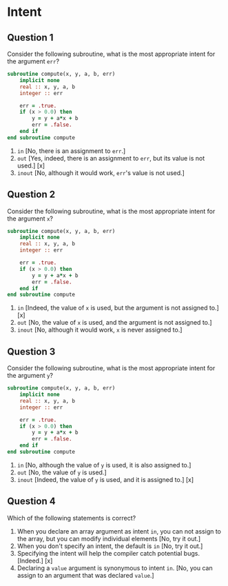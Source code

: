 # Intent

## Question 1

Consider the following subroutine, what is the most appropriate intent for the argument `err`?

~~~~fortran
subroutine compute(x, y, a, b, err)
    implicit none
    real :: x, y, a, b
    integer :: err

    err = .true.
    if (x > 0.0) then
        y = y + a*x + b
        err = .false.
    end if
end subroutine compute
~~~~
1. `in` [No, there is an assignment to `err`.]
1. `out` [Yes, indeed, there is an assignment to `err`, but its value is not used.] [x]
1. `inout` [No, although it would work, `err`'s value is not used.]


## Question 2

Consider the following subroutine, what is the most appropriate intent for the argument `x`?

~~~~fortran
subroutine compute(x, y, a, b, err)
    implicit none
    real :: x, y, a, b
    integer :: err

    err = .true.
    if (x > 0.0) then
        y = y + a*x + b
        err = .false.
    end if
end subroutine compute
~~~~
1. `in` [Indeed, the value of `x` is used, but the argument is not assigned to.] [x]
1. `out` [No, the value of `x` is used, and the argument is not assigned to.]
1. `inout` [No, although it would work, `x` is never assigned to.]


## Question 3

Consider the following subroutine, what is the most appropriate intent for the argument `y`?

~~~~fortran
subroutine compute(x, y, a, b, err)
    implicit none
    real :: x, y, a, b
    integer :: err

    err = .true.
    if (x > 0.0) then
        y = y + a*x + b
        err = .false.
    end if
end subroutine compute
~~~~
1. `in` [No, although the value of `y` is used, it is also assigned to.]
1. `out` [No, the value of `y` is used.]
1. `inout` [Indeed, the value of `y` is used, and it is assigned to.] [x]

## Question 4

Which of the following statements is correct?
1. When you declare an array argument as intent `in`, you can not assign to the array, but you can modify individual elements [No, try it out.]
1. When you don't specify an intent, the default is `in` [No, try it out.]
1. Specifying the intent will help the compiler catch potential bugs. [Indeed.] [x]
1. Declaring a `value` argument is synonymous to intent `in`. [No, you can assign to an argument that was declared `value`.]
